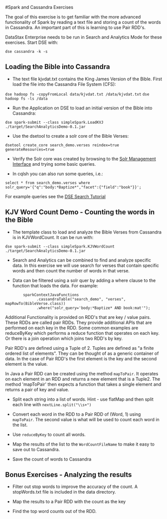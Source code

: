 #Spark and Cassandra Exercises

The goal of this exercise is to get familiar with the more advanced functionality of Spark by reading a text file and storing a count of the words in Cassandra.  An important part of this is learning to use Pair RDD's.

DataStax Enterprise needs to be run in Search and Analytics Mode for these exercises.  Start DSE with:

`dse cassandra -k -s`

## Loading the Bible into Cassandra 

* The text file kjvdat.txt contains the King James Version of the Bible.  First load the file into the Cassandra File System (CFS):
 
 `dse hadoop fs -copyFromLocal data/kjvdat.txt /data/kjvdat.txt`
 `dse hadoop fs -ls /data`

* Run the Application on DSE to load an initial version of the Bible into Cassandra:

`dse spark-submit --class simpleSpark.LoadKVJ ./target/SearchAnalyticsDemo-0.1.jar`

* Use the dsetool to create a solr core of the Bible Verses:

`dsetool create_core search_demo.verses reindex=true generateResources=true`

* Verify the Solr core was created by browsing to the [Solr Management Interface](http://localhost:8983/solr) and trying some basic queries.

* In cqlsh you can also run some queries, i.e.:

`select * from search_demo.verses where solr_query='{"q":"body:*Baptize*","facet":{"field":"book"}}';`

For example queries see the [DSE Search Tutorial](http://docs.datastax.com/en/datastax_enterprise/4.7/datastax_enterprise/srch/srchTutCQL.html)

## KJV Word Count Demo - Counting the words in the Bible

* The template class to load and analyze the Bible Verses from Cassandra is in KJVWordCount.  It can be run with:

`dse spark-submit --class simpleSpark.KJVWordCount ./target/SearchAnalyticsDemo-0.1.jar`

* Search and Analytics can be combined to find and analyze specific data.  In this exercise we will use search for verses that contain specific words and then count the number of words in that verse.

* Data can be filtered using a solr quer by adding a where clause to the function that loads the data.  For example:

```
        sparkContextJavaFunctions
              .cassandraTable("search_demo", "verses", mapRowTo(BibleVerse.class))
              .where("solr_query='body:*Baptize* AND book:mat'");
```                


Additional Functionality is provided on RDD's that are key / value pairs.  These RDDs are called pair RDDs.  They provide additional APIs that are performed on each key in the RDD.  Some common examples are reduceByKey which performs a reduce function that operates on each key.  Or there is a join operation which joins two RDD's by key.  

Pair RDD's are defined using a Tuple of 2.  Tuples are defined as "a finite ordered list of elements".  They can be thought of as a generic container of data. In the case of Pair RDD's the first element is the key and the second element is the value.  

In Java a Pair RDD can be created using the method `mapToPair`.  It operates on each element in an RDD and returns a new element that is a Tuple2.   The method 'mapToPair' then expects a function that takes a single element and returns a pair of key and value.

* Split each string into a list of words.  Hint - use flatMap and then split each line with `nextLine.split("\\s+")`

* Convert each word in the RDD to a Pair RDD of (Word, 1) using `mapToPair`.  The second value is what will be used to count each word in the list.

* Use `reduceByKey` to count all words.

* Map the results of the list to the `WordCountFileName` to make it easy to save out to Cassandra.

* Save the count of words to Cassandra

## Bonus Exercises - Analyzing the results

* Filter out stop words to improve the accuracy of the count.  A stopWords.txt file is included in the data directory.

* Map the results to a Pair RDD with the count as the key

* Find the top word counts out of the RDD.
